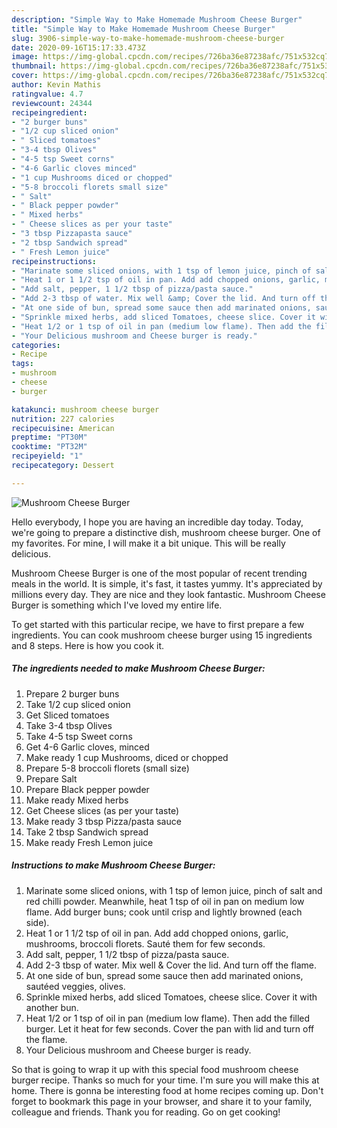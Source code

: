 ```yaml
---
description: "Simple Way to Make Homemade Mushroom Cheese Burger"
title: "Simple Way to Make Homemade Mushroom Cheese Burger"
slug: 3906-simple-way-to-make-homemade-mushroom-cheese-burger
date: 2020-09-16T15:17:33.473Z
image: https://img-global.cpcdn.com/recipes/726ba36e87238afc/751x532cq70/mushroom-cheese-burger-recipe-main-photo.jpg
thumbnail: https://img-global.cpcdn.com/recipes/726ba36e87238afc/751x532cq70/mushroom-cheese-burger-recipe-main-photo.jpg
cover: https://img-global.cpcdn.com/recipes/726ba36e87238afc/751x532cq70/mushroom-cheese-burger-recipe-main-photo.jpg
author: Kevin Mathis
ratingvalue: 4.7
reviewcount: 24344
recipeingredient:
- "2 burger buns"
- "1/2 cup sliced onion"
- " Sliced tomatoes"
- "3-4 tbsp Olives"
- "4-5 tsp Sweet corns"
- "4-6 Garlic cloves minced"
- "1 cup Mushrooms diced or chopped"
- "5-8 broccoli florets small size"
- " Salt"
- " Black pepper powder"
- " Mixed herbs"
- " Cheese slices as per your taste"
- "3 tbsp Pizzapasta sauce"
- "2 tbsp Sandwich spread"
- " Fresh Lemon juice"
recipeinstructions:
- "Marinate some sliced onions, with 1 tsp of lemon juice, pinch of salt and red chilli powder. Meanwhile, heat 1 tsp of oil in pan on medium low flame. Add burger buns; cook until crisp and lightly browned (each side)."
- "Heat 1 or 1 1/2 tsp of oil in pan. Add add chopped onions, garlic, mushrooms, broccoli florets. Sauté them for few seconds."
- "Add salt, pepper, 1 1/2 tbsp of pizza/pasta sauce."
- "Add 2-3 tbsp of water. Mix well &amp; Cover the lid. And turn off the flame."
- "At one side of bun, spread some sauce then add marinated onions, sautéed veggies, olives."
- "Sprinkle mixed herbs, add sliced Tomatoes, cheese slice. Cover it with another bun."
- "Heat 1/2 or 1 tsp of oil in pan (medium low flame). Then add the filled burger. Let it heat for few seconds. Cover the pan with lid and turn off the flame."
- "Your Delicious mushroom and Cheese burger is ready."
categories:
- Recipe
tags:
- mushroom
- cheese
- burger

katakunci: mushroom cheese burger 
nutrition: 227 calories
recipecuisine: American
preptime: "PT30M"
cooktime: "PT32M"
recipeyield: "1"
recipecategory: Dessert

---
```



![Mushroom Cheese Burger](https://img-global.cpcdn.com/recipes/726ba36e87238afc/751x532cq70/mushroom-cheese-burger-recipe-main-photo.jpg)

Hello everybody, I hope you are having an incredible day today. Today, we're going to prepare a distinctive dish, mushroom cheese burger. One of my favorites. For mine, I will make it a bit unique. This will be really delicious.

Mushroom Cheese Burger is one of the most popular of recent trending meals in the world. It is simple, it's fast, it tastes yummy. It's appreciated by millions every day. They are nice and they look fantastic. Mushroom Cheese Burger is something which I've loved my entire life.




To get started with this particular recipe, we have to first prepare a few ingredients. You can cook mushroom cheese burger using 15 ingredients and 8 steps. Here is how you cook it.

<!--inarticleads1-->

##### The ingredients needed to make Mushroom Cheese Burger:

1. Prepare 2 burger buns
1. Take 1/2 cup sliced onion
1. Get  Sliced tomatoes
1. Take 3-4 tbsp Olives
1. Take 4-5 tsp Sweet corns
1. Get 4-6 Garlic cloves, minced
1. Make ready 1 cup Mushrooms, diced or chopped
1. Prepare 5-8 broccoli florets (small size)
1. Prepare  Salt
1. Prepare  Black pepper powder
1. Make ready  Mixed herbs
1. Get  Cheese slices (as per your taste)
1. Make ready 3 tbsp Pizza/pasta sauce
1. Take 2 tbsp Sandwich spread
1. Make ready  Fresh Lemon juice




<!--inarticleads2-->

##### Instructions to make Mushroom Cheese Burger:

1. Marinate some sliced onions, with 1 tsp of lemon juice, pinch of salt and red chilli powder. Meanwhile, heat 1 tsp of oil in pan on medium low flame. Add burger buns; cook until crisp and lightly browned (each side).
1. Heat 1 or 1 1/2 tsp of oil in pan. Add add chopped onions, garlic, mushrooms, broccoli florets. Sauté them for few seconds.
1. Add salt, pepper, 1 1/2 tbsp of pizza/pasta sauce.
1. Add 2-3 tbsp of water. Mix well &amp; Cover the lid. And turn off the flame.
1. At one side of bun, spread some sauce then add marinated onions, sautéed veggies, olives.
1. Sprinkle mixed herbs, add sliced Tomatoes, cheese slice. Cover it with another bun.
1. Heat 1/2 or 1 tsp of oil in pan (medium low flame). Then add the filled burger. Let it heat for few seconds. Cover the pan with lid and turn off the flame.
1. Your Delicious mushroom and Cheese burger is ready.




So that is going to wrap it up with this special food mushroom cheese burger recipe. Thanks so much for your time. I'm sure you will make this at home. There is gonna be interesting food at home recipes coming up. Don't forget to bookmark this page in your browser, and share it to your family, colleague and friends. Thank you for reading. Go on get cooking!
